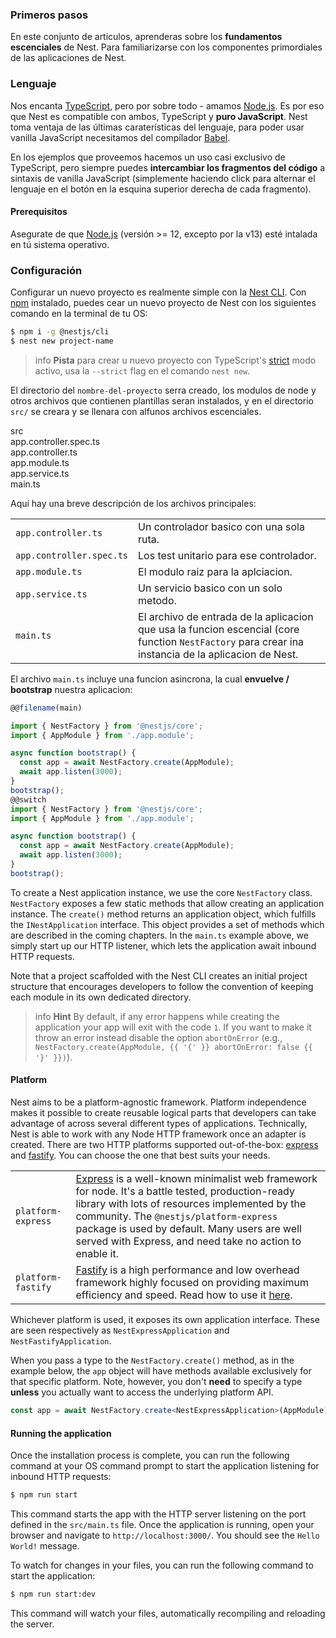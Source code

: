 <!-- ### First steps -->
### Primeros pasos

<!-- In this set of articles, you'll learn the **core fundamentals** of Nest. To get familiar with the essential building blocks of Nest applications, we'll build a basic CRUD application with features that cover a lot of ground at an introductory level. -->
En este conjunto de articulos, aprenderas sobre los **fundamentos escenciales** de Nest. Para familiarizarse con los componentes primordiales de las aplicaciones de Nest.

<!-- #### Language -->
### Lenguaje

<!-- We're in love with [TypeScript](https://www.typescriptlang.org/), but above all - we love [Node.js](https://nodejs.org/en/). That's why Nest is compatible with both TypeScript and **pure JavaScript**. Nest takes advantage of the latest language features, so to use it with vanilla JavaScript we need a [Babel](https://babeljs.io/) compiler. -->

Nos encanta [TypeScript](https://www.typescriptlang.org/), pero por sobre todo - amamos [Node.js](https://nodejs.org/en/). Es por eso que Nest es compatible con  ambos, TypeScript y  **puro JavaScript**. Nest toma ventaja de las últimas caraterísticas del lenguaje, para poder usar vanilla JavaScript necesitamos del compílador [Babel](https://babeljs.io/).

<!-- We'll mostly use TypeScript in the examples we provide, but you can always **switch the code snippets** to vanilla JavaScript syntax (simply click to toggle the language button in the upper right hand corner of each snippet). -->

En los ejemplos que proveemos hacemos un uso casi exclusivo de TypeScript, pero siempre puedes **intercambiar los fragmentos del código** a sintaxis de vanilla JavaScript (simplemente haciendo click para alternar el lenguaje en el botón en la esquina superior derecha de cada fragmento).  

<!-- #### Prerequisites -->
#### Prerequisitos

<!-- Please make sure that [Node.js](https://nodejs.org) (version >= 12, except for v13) is installed on your operating system. -->
Asegurate de que [Node.js](https://nodejs.org) (versión >= 12, excepto por la v13) esté intalada en tú sistema operativo.

<!-- #### Setup -->
### Configuración


<!-- Setting up a new project is quite simple with the [Nest CLI](/cli/overview). With [npm](https://www.npmjs.com/) installed, you can create a new Nest project with the following commands in your OS terminal: -->
Configurar un nuevo proyecto es realmente simple con la [Nest CLI](/cli/overview). Con [npm](https://www.npmjs.com/) instalado, puedes cear un nuevo proyecto de Nest con los siguientes comando en la terminal de tu OS:


```bash
$ npm i -g @nestjs/cli
$ nest new project-name
```

<!-- > info **Hint** To create a new project with TypeScript's [strict](https://www.typescriptlang.org/tsconfig#strict) mode enabled, pass the `--strict` flag to the `nest new` command.  -->

> info **Pista** para crear u nuevo proyecto con TypeScript's [strict](https://www.typescriptlang.org/tsconfig#strict) modo activo, usa la `--strict` flag en el comando `nest new`.


<!-- The `project-name` directory will be created, node modules and a few other boilerplate files will be installed, and a `src/` directory will be created and populated with several core files. -->
El directorio del `nombre-del-proyecto` serra creado, los modulos de node y otros archivos que contienen plantillas seran instalados, y en el directorio `src/` se creara y se llenara con alfunos archivos escenciales.

<div class="file-tree">
  <div class="item">src</div>
  <div class="children">
    <div class="item">app.controller.spec.ts</div>
    <div class="item">app.controller.ts</div>
    <div class="item">app.module.ts</div>
    <div class="item">app.service.ts</div>
    <div class="item">main.ts</div>
  </div>
</div>

<!-- Here's a brief overview of those core files: -->
Aquí hay una breve descripción de los archivos principales:

<!-- |                          |                                                                                                                     |
| ------------------------ | ------------------------------------------------------------------------------------------------------------------- |
| `app.controller.ts`      | A basic controller with a single route.                                                                             |
| `app.controller.spec.ts` | The unit tests for the controller.                                                                                  |
| `app.module.ts`          | The root module of the application.                                                                                 |
| `app.service.ts`         | A basic service with a single method.                                                                               |
| `main.ts`                | The entry file of the application which uses the core function `NestFactory` to create a Nest application instance. |

The `main.ts` includes an async function, which will **bootstrap** our application: -->

|                          |                                                                                                                     |
| ------------------------ | ------------------------------------------------------------------------------------------------------------------- |
| `app.controller.ts`      | Un controlador basico con una sola ruta.                                                                             |
| `app.controller.spec.ts` | Los test unitario para ese controlador.                                                                                  |
| `app.module.ts`          | El modulo raiz para la aplciacion.                                                                                 |
| `app.service.ts`         | Un servicio basico con un solo metodo.                                                                               |
| `main.ts`                | El archivo de entrada de la aplicacion que usa la funcion escencial (core function `NestFactory` para crear ina instancia de la aplicacion de Nest. |)

El archivo `main.ts` incluye una funcion asincrona, la cual  **envuelve / bootstrap** nuestra aplicacion:

```typescript
@@filename(main)

import { NestFactory } from '@nestjs/core';
import { AppModule } from './app.module';

async function bootstrap() {
  const app = await NestFactory.create(AppModule);
  await app.listen(3000);
}
bootstrap();
@@switch
import { NestFactory } from '@nestjs/core';
import { AppModule } from './app.module';

async function bootstrap() {
  const app = await NestFactory.create(AppModule);
  await app.listen(3000);
}
bootstrap();
```

To create a Nest application instance, we use the core `NestFactory` class. `NestFactory` exposes a few static methods that allow creating an application instance. The `create()` method returns an application object, which fulfills the `INestApplication` interface. This object provides a set of methods which are described in the coming chapters. In the `main.ts` example above, we simply start up our HTTP listener, which lets the application await inbound HTTP requests.

Note that a project scaffolded with the Nest CLI creates an initial project structure that encourages developers to follow the convention of keeping each module in its own dedicated directory.

> info **Hint** By default, if any error happens while creating the application your app will exit with the code `1`. If you want to make it throw an error instead disable the option `abortOnError` (e.g., `NestFactory.create(AppModule, {{ '{' }} abortOnError: false {{ '}' }})`).

<app-banner-courses></app-banner-courses>

#### Platform

Nest aims to be a platform-agnostic framework. Platform independence makes it possible to create reusable logical parts that developers can take advantage of across several different types of applications. Technically, Nest is able to work with any Node HTTP framework once an adapter is created. There are two HTTP platforms supported out-of-the-box: [express](https://expressjs.com/) and [fastify](https://www.fastify.io). You can choose the one that best suits your needs.

|                    |                                                                                                                                                                                                                                                                                                                                    |
| ------------------ | ---------------------------------------------------------------------------------------------------------------------------------------------------------------------------------------------------------------------------------------------------------------------------------------------------------------------------------- |
| `platform-express` | [Express](https://expressjs.com/) is a well-known minimalist web framework for node. It's a battle tested, production-ready library with lots of resources implemented by the community. The `@nestjs/platform-express` package is used by default. Many users are well served with Express, and need take no action to enable it. |
| `platform-fastify` | [Fastify](https://www.fastify.io/) is a high performance and low overhead framework highly focused on providing maximum efficiency and speed. Read how to use it [here](/techniques/performance).                                                                                                                                  |

Whichever platform is used, it exposes its own application interface. These are seen respectively as `NestExpressApplication` and `NestFastifyApplication`.

When you pass a type to the `NestFactory.create()` method, as in the example below, the `app` object will have methods available exclusively for that specific platform. Note, however, you don't **need** to specify a type **unless** you actually want to access the underlying platform API.

```typescript
const app = await NestFactory.create<NestExpressApplication>(AppModule);
```

#### Running the application

Once the installation process is complete, you can run the following command at your OS command prompt to start the application listening for inbound HTTP requests:

```bash
$ npm run start
```

This command starts the app with the HTTP server listening on the port defined in the `src/main.ts` file. Once the application is running, open your browser and navigate to `http://localhost:3000/`. You should see the `Hello World!` message.

To watch for changes in your files, you can run the following command to start the application:

```bash
$ npm run start:dev
```

This command will watch your files, automatically recompiling and reloading the server.
